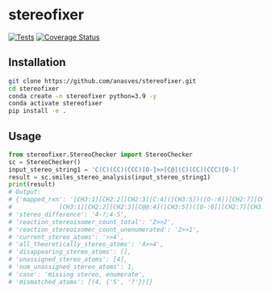 # stereofixer

[![Tests](https://github.com/anasves/stereofixer/actions/workflows/tests.yml/badge.svg)](https://github.com/anasves/stereofixer/blob/main/.github/workflows/tests.yml)
[![Coverage Status](https://coveralls.io/repos/github/anasves/stereofixer/badge.svg?branch=main)](https://coveralls.io/github/anasves/stereofixer?branch=main)

## Installation
```bash
git clone https://github.com/anasves/stereofixer.git 
cd stereofixer
conda create -n stereofixer python=3.9 -y
conda activate stereofixer
pip install -e .
```

## Usage
```python
from stereofixer.StereoChecker import StereoChecker
sc = StereoChecker()
input_stereo_string1 = 'C(C)(CC)(CCC)[O-]>>[C@](C)(CC)(CCC)[O-]'
result = sc.smiles_stereo_analysis(input_stereo_string1)
print(result)
# Output:
# {'mapped_rxn': '[CH3:1][CH2:2][CH2:3][C:4]([CH3:5])([O-:6])[CH2:7][CH3:8]>>
#             [CH3:1][CH2:2][CH2:3][C@@:4]([CH3:5])([O-:6])[CH2:7][CH3:8]',
# 'stereo_difference': '4-?;4-S',
# 'reaction_stereoisomer_count_total': '2>>2',
# 'reaction_stereoisomer_count_unenumerated': '2>>1',
# 'current_stereo_atoms': '>>4',
# 'all_theoretically_stereo_atoms': '4>>4',
# 'disappearing_stereo_atoms': [],
# 'unassigned_stereo_atoms': [4],
# 'num_unassigned_stereo_atoms': 1,
# 'case': 'missing stereo, enumerate',
# 'mismatched_atoms': [(4, {'S', '?'})]}
```
